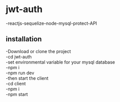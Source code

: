 # jwt-auth
-reactjs-sequelize-node-mysql-protect-API
## installation
-Download or clone the project  
-cd jwt-auth  
-set environmental variable for your mysql database  
-npm i  
-npm run dev  
-then start the client  
-cd client  
-npm i  
-npm start  
